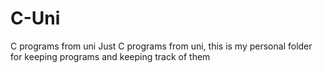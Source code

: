 # C-Uni
C programs from uni
Just C programs from uni, this is my personal folder for keeping programs and keeping track of them
